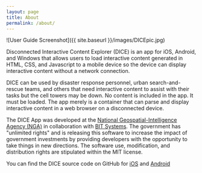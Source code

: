 ```yaml
---
layout: page
title: About
permalink: /about/
---
```


![User Guide Screenshot]({{ site.baseurl }}/images/DICEpic.jpg)

Disconnected Interactive Content Explorer (DICE) is an app for iOS, Android, and Windows that allows users to load interactive content generated in HTML, CSS, and Javascript to a mobile device so the device can display interactive content without a network connection.

DICE can be used by disaster response personnel, urban search-and-rescue teams, and others that need interactive content to assist with their tasks but the cell towers may be down. No content is included in the app. It must be loaded. The app merely is a container that can parse and display interactive content in a web browser on a disconnected device.

The DICE App was developed at the [National Geospatial-Intelligence Agency (NGA)](https://www1.nga.mil/Pages/default.aspx) in collaboration with [BIT Systems](http://www.bit-sys.com/index.jsp). The government has "unlimited rights" and is releasing this software to increase the impact of government investments by providing developers with the opportunity to take things in new directions. The software use, modification, and distribution rights are stipulated within the MIT license.

You can find the DICE source code on GitHub for [iOS](https://github.com/ngageoint/disconnected-content-explorer-iOS) and [Android](https://github.com/ngageoint/disconnected-content-explorer-android)
